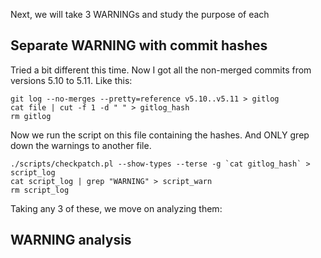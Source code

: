 Next, we will take 3 WARNINGs and study the purpose of each

## Separate WARNING with commit hashes
Tried a bit different this time. Now I got all the non-merged commits from versions 5.10 to 5.11. Like this:

```
git log --no-merges --pretty=reference v5.10..v5.11 > gitlog
cat file | cut -f 1 -d " " > gitlog_hash
rm gitlog
```

Now we run the script on this file containing the hashes. And ONLY grep down the warnings to another file.

```
./scripts/checkpatch.pl --show-types --terse -g `cat gitlog_hash` > script_log
cat script_log | grep "WARNING" > script_warn
rm script_log
```

Taking any 3 of these, we move on analyzing them:

## WARNING analysis
